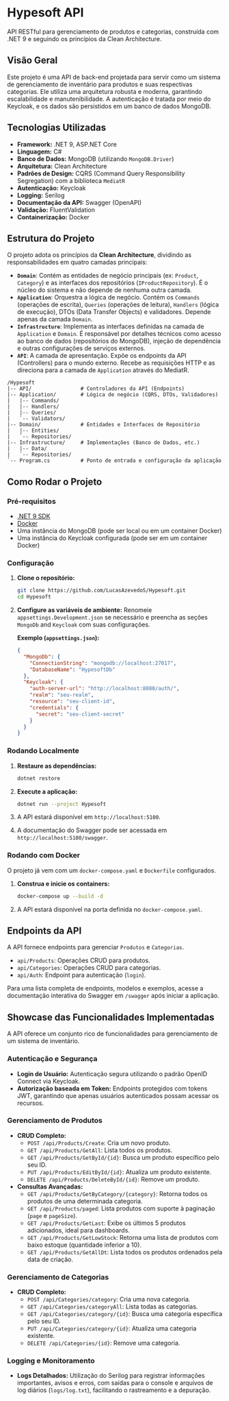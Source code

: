 # Hypesoft API

API RESTful para gerenciamento de produtos e categorias, construída com .NET 9 e seguindo os princípios da Clean Architecture.

## Visão Geral

Este projeto é uma API de back-end projetada para servir como um sistema de gerenciamento de inventário para produtos e suas respectivas categorias. Ele utiliza uma arquitetura robusta e moderna, garantindo escalabilidade e manutenibilidade. A autenticação é tratada por meio do Keycloak, e os dados são persistidos em um banco de dados MongoDB.

## Tecnologias Utilizadas

- **Framework:** .NET 9, ASP.NET Core
- **Linguagem:** C#
- **Banco de Dados:** MongoDB (utilizando `MongoDB.Driver`)
- **Arquitetura:** Clean Architecture
- **Padrões de Design:** CQRS (Command Query Responsibility Segregation) com a biblioteca `MediatR`
- **Autenticação:** Keycloak
- **Logging:** Serilog
- **Documentação da API:** Swagger (OpenAPI)
- **Validação:** FluentValidation
- **Containerização:** Docker

## Estrutura do Projeto

O projeto adota os princípios da **Clean Architecture**, dividindo as responsabilidades em quatro camadas principais:

-   **`Domain`**: Contém as entidades de negócio principais (ex: `Product`, `Category`) e as interfaces dos repositórios (`IProductRepository`). É o núcleo do sistema e não depende de nenhuma outra camada.
-   **`Application`**: Orquestra a lógica de negócio. Contém os `Commands` (operações de escrita), `Queries` (operações de leitura), `Handlers` (lógica de execução), DTOs (Data Transfer Objects) e validadores. Depende apenas da camada `Domain`.
-   **`Infrastructure`**: Implementa as interfaces definidas na camada de `Application` e `Domain`. É responsável por detalhes técnicos como acesso ao banco de dados (repositórios do MongoDB), injeção de dependência e outras configurações de serviços externos.
-   **`API`**: A camada de apresentação. Expõe os endpoints da API (Controllers) para o mundo externo. Recebe as requisições HTTP e as direciona para a camada de `Application` através do MediatR.

```
/Hypesoft
|-- API/                # Controladores da API (Endpoints)
|-- Application/        # Lógica de negócio (CQRS, DTOs, Validadores)
|   |-- Commands/
|   |-- Handlers/
|   |-- Queries/
|   `-- Validators/
|-- Domain/             # Entidades e Interfaces de Repositório
|   |-- Entities/
|   `-- Repositories/
|-- Infrastructure/     # Implementações (Banco de Dados, etc.)
|   |-- Data/
|   `-- Repositories/
`-- Program.cs          # Ponto de entrada e configuração da aplicação
```

## Como Rodar o Projeto

### Pré-requisitos

-   [.NET 9 SDK](https://dotnet.microsoft.com/download/dotnet/9.0)
-   [Docker](https://www.docker.com/products/docker-desktop/)
-   Uma instância do MongoDB (pode ser local ou em um container Docker)
-   Uma instância do Keycloak configurada (pode ser em um container Docker)

### Configuração

1.  **Clone o repositório:**
    ```bash
    git clone https://github.com/LucasAzevedoS/Hypesoft.git
    cd Hypesoft
    ```

2.  **Configure as variáveis de ambiente:**
    Renomeie `appsettings.Development.json` se necessário e preencha as seções `MongoDb` and `Keycloak` com suas configurações.

    **Exemplo (`appsettings.json`):**
    ```json
    {
      "MongoDb": {
        "ConnectionString": "mongodb://localhost:27017",
        "DatabaseName": "HypesoftDb"
      },
      "Keycloak": {
        "auth-server-url": "http://localhost:8080/auth/",
        "realm": "seu-realm",
        "resource": "seu-client-id",
        "credentials": {
          "secret": "seu-client-secret"
        }
      }
    }
    ```

### Rodando Localmente

1.  **Restaure as dependências:**
    ```bash
    dotnet restore
    ```

2.  **Execute a aplicação:**
    ```bash
    dotnet run --project Hypesoft
    ```

3.  A API estará disponível em `http://localhost:5100`.
4.  A documentação do Swagger pode ser acessada em `http://localhost:5100/swagger`.

### Rodando com Docker

O projeto já vem com um `docker-compose.yaml` e `Dockerfile` configurados.

1.  **Construa e inicie os containers:**
    ```bash
    docker-compose up --build -d
    ```
2.  A API estará disponível na porta definida no `docker-compose.yaml`.

## Endpoints da API

A API fornece endpoints para gerenciar `Produtos` e `Categorias`.

-   `api/Products`: Operações CRUD para produtos.
-   `api/Categories`: Operações CRUD para categorias.
-   `api/Auth`: Endpoint para autenticação (`login`).

Para uma lista completa de endpoints, modelos e exemplos, acesse a documentação interativa do Swagger em `/swagger` após iniciar a aplicação.

## Showcase das Funcionalidades Implementadas

A API oferece um conjunto rico de funcionalidades para gerenciamento de um sistema de inventário.

### Autenticação e Segurança
- **Login de Usuário:** Autenticação segura utilizando o padrão OpenID Connect via Keycloak.
- **Autorização baseada em Token:** Endpoints protegidos com tokens JWT, garantindo que apenas usuários autenticados possam acessar os recursos.

### Gerenciamento de Produtos
- **CRUD Completo:**
    - `POST /api/Products/Create`: Cria um novo produto.
    - `GET /api/Products/GetAll`: Lista todos os produtos.
    - `GET /api/Products/GetById/{id}`: Busca um produto específico pelo seu ID.
    - `PUT /api/Products/EditById/{id}`: Atualiza um produto existente.
    - `DELETE /api/Products/DeleteById/{id}`: Remove um produto.
- **Consultas Avançadas:**
    - `GET /api/Products/GetByCategory/{category}`: Retorna todos os produtos de uma determinada categoria.
    - `GET /api/Products/paged`: Lista produtos com suporte à paginação (`page` e `pageSize`).
    - `GET /api/Products/GetLast`: Exibe os últimos 5 produtos adicionados, ideal para dashboards.
    - `GET /api/Products/GetLowStock`: Retorna uma lista de produtos com baixo estoque (quantidade inferior a 10).
    - `GET /api/Products/GetAllDt`: Lista todos os produtos ordenados pela data de criação.

### Gerenciamento de Categorias
- **CRUD Completo:**
    - `POST /api/Categories/category`: Cria uma nova categoria.
    - `GET /api/Categories/categoryAll`: Lista todas as categorias.
    - `GET /api/Categories/category/{id}`: Busca uma categoria específica pelo seu ID.
    - `PUT /api/Categories/category/{id}`: Atualiza uma categoria existente.
    - `DELETE /api/Categories/{id}`: Remove uma categoria.

### Logging e Monitoramento
- **Logs Detalhados:** Utilização do Serilog para registrar informações importantes, avisos e erros, com saídas para o console e arquivos de log diários (`logs/log.txt`), facilitando o rastreamento e a depuração.
